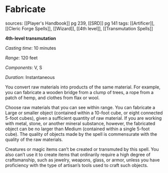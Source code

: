 # Fabricate
sources: [[Player's Handbook]] pg 239, [[SRD]] pg 141
tags: [[Artificer]], [[Cleric Forge Spells]], [[Wizard]], [[4th level]], [[Transmutation Spells]]

**4th-level transmutation**

*Casting time*: 10 minutes

*Range*: 120 feet

*Components*: V, S

*Duration*: Instantaneous

You convert raw materials into products of the same material. For example, you can fabricate a wooden bridge from a clump of trees, a rope from a patch of hemp, and clothes from flax or wool.

Choose raw materials that you can see within range. You can fabricate a Large or smaller object (contained within a 10-foot cube, or eight connected 5-foot cubes), given a sufficient quantity of raw material. If you are working with metal, stone, or another mineral substance, however, the fabricated object can be no larger than Medium (contained within a single 5-foot cube). The quality of objects made by the spell is commensurate with the quality of the raw materials.

Creatures or magic items can’t be created or transmuted by this spell. You also can’t use it to create items that ordinarily require a high degree of craftsmanship, such as jewelry, weapons, glass, or armor, unless you have proficiency with the type of artisan’s tools used to craft such objects.
